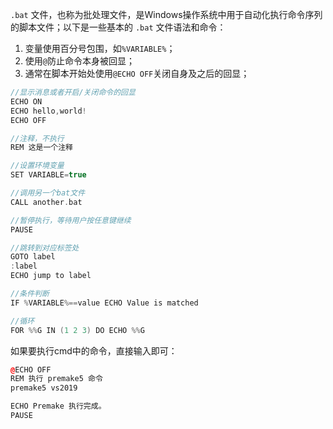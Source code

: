 `.bat` 文件，也称为批处理文件，是Windows操作系统中用于自动化执行命令序列的脚本文件；以下是一些基本的 `.bat` 文件语法和命令：

1. 变量使用百分号包围，如`%VARIABLE%`；
2. 使用`@`防止命令本身被回显；
3. 通常在脚本开始处使用`@ECHO OFF`关闭自身及之后的回显；

```cpp
//显示消息或者开启/关闭命令的回显
ECHO ON
ECHO hello,world!
ECHO OFF

//注释，不执行
REM 这是一个注释

//设置环境变量
SET VARIABLE=true

//调用另一个bat文件
CALL another.bat

//暂停执行，等待用户按任意键继续
PAUSE

//跳转到对应标签处
GOTO label
:label
ECHO jump to label

//条件判断
IF %VARIABLE%==value ECHO Value is matched

//循环
FOR %%G IN (1 2 3) DO ECHO %%G
```

如果要执行cmd中的命令，直接输入即可：

```cpp
@ECHO OFF
REM 执行 premake5 命令
premake5 vs2019

ECHO Premake 执行完成。
PAUSE
```
